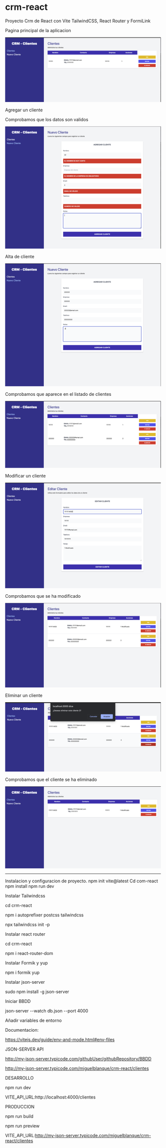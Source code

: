 # crm-react
 Proyecto Crm de React con Vite TailwindCSS, React Router y FormiLink

Pagina principal de la aplicacion


![alt text](/src/img/principalCliente.png)


 Agregar un cliente





Comprobamos que los datos son validos

![alt text](/src/img/validaciones.png)


Alta de cliente

![alt text](/src/img/nuevoCliente.png)


Comprobamos que aparece en el listado de clientes

![alt text](/src/img/clientes.png)



Modificar un cliente

![alt text](/src/img/editarCliente.png)

Comprobamos que se ha modificado

![alt text](/src/img/clienteModificado.png)



Eliminar un cliente

![alt text](/src/img/eliminarCliente.png)


Comprobamos que el cliente se ha eliminado

![alt text](/src/img/clienteEliminado.png)


--------------------------------------------------


Instalacion y configuracion de proyecto.
npm init vite@latest
Cd com-react
npm install
npm run dev


Instalar Tailwindcss

cd crm-react 

npm i autoprefixer postcss tailwindcss

npx tailwindcss init -p



Instalar react router

cd crm-react 

npm i react-router-dom



Instalar Formik y yup

npm i formik yup


Instalar json-server

sudo npm install -g json-server

Iniciar BBDD

json-server --watch db.json --port 4000




Añadir variables de entorno

Documentacion:

https://vitejs.dev/guide/env-and-mode.html#env-files



JSON-SERVER API

http://my-json-server.typicode.com/githubUser/githubRepository/BBDD

http://my-json-server.typicode.com/miguelblanque/crm-react/clientes


DESARROLLO

npm run dev

VITE_API_URL:http://localhost:4000/clientes

PRODUCCION

npm run build

npm run preview

VITE_API_URL:http://my-json-server.typicode.com/miguelblanque/crm-react/clientes


